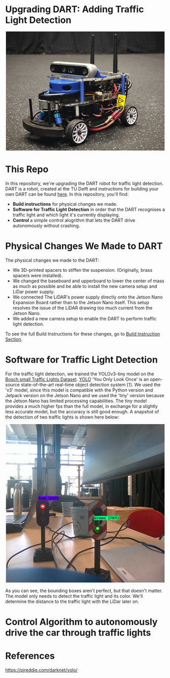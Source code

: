 # Upgrading DART: Adding Traffic Light Detection

<p align="center">
  <img src="images/Complete_DART2.0.jpg" width="500">
</p>

# This Repo
In this repository, we're upgrading the DART robot for traffic light detection. DART is a robot, created at the TU Delft and instructions for building your own DART can be found [here](https://github.com/Lorenzo-Lyons/DART). In this repository, you'll find:
+ <b>Build instructions</b> for physical changes we made.
+ <b>Software for Traffic Light Detection</b> in order that the DART recognises a traffic light and which light it's currently displaying.
+ <b>Control</b> a simple control alogrithm that lets the DART drive autonomously without crashing.

# Physical Changes We Made to DART
The physical changes we made to the DART:
+ We 3D-printed spacers to stiffen the suspension. (Originally, brass spacers were installed).
+ We changed the baseboard and upperboard to lower the center of mass as much as possible and be able to install the new camera setup and LiDar power supply.
+ We connected The LiDAR's power supply directly onto the Jetson Nano Expansion Board rather than to the Jetson Nano itself. This setup resolves the issue of the LiDAR drawing too much current from the Jetson Nano.
+ We added a new camera setup to enable the DART to perform traffic light detection.

To see the full Build Instructions for these changes, go to [Build Instruction Section](https://github.com/Semthart28/DART-5/tree/main/Build%20Instructions).

# Software for Traffic Light Detection
For the traffic light detection, we trained the YOLOv3-tiny model on the [Bosch small Traffic Lights Dataset](https://zenodo.org/records/12706046). [YOLO](https://pjreddie.com/darknet/yolo/) 'You Only Look Once' is  an open-source state-of-the-art real-time object detection system [1]. We used the 'v3' model, since this model is compatible with the Python version and Jetpack version on the Jetson Nano and we used the 'tiny' version because the Jetson Nano has limited processing capabilities. The tiny model provides a much higher fps than the full model, in exchange for a slightly less accurate model, but the accuracy is still good enough. A snapshot of the detection of two traffic lights is shown here below:

<p align="center">
  <img src="images/Detection.png" width="500">
</p>

As you can see, the bounding boxes aren't perfect, but that doesn't matter. The model only needs to detect the traffic light and its color. We'll determine the distance to the traffic light with the LiDar later on.

# Control Algorithm to autonomously drive the car through traffic lights

# References
https://pjreddie.com/darknet/yolo/
